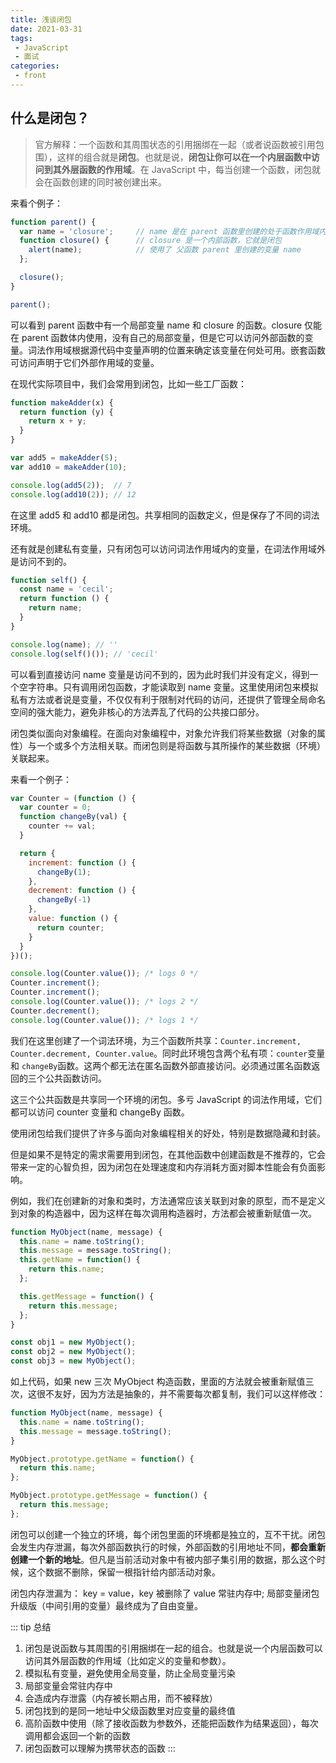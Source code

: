 ```yaml
---
title: 浅谈闭包
date: 2021-03-31
tags:
 - JavaScript
 - 面试
categories:
 - front
---
```


## 什么是闭包？

> 官方解释：一个函数和其周围状态的引用捆绑在一起（或者说函数被引用包围），这样的组合就是**闭包**。也就是说，**闭包让你可以在一个内层函数中访问到其外层函数的作用域**。在 JavaScript 中，每当创建一个函数，闭包就会在函数创建的同时被创建出来。

来看个例子：

```js
function parent() {
  var name = 'closure';     // name 是在 parent 函数里创建的处于函数作用域内的一个局部变量
  function closure() {      // closure 是一个内部函数，它就是闭包
    alert(name);            // 使用了 父函数 parent 里创建的变量 name
  };

  closure();
}

parent();
```

可以看到 parent 函数中有一个局部变量 name 和 closure 的函数。closure 仅能在 parent 函数体内使用，没有自己的局部变量，但是它可以访问外部函数的变量。词法作用域根据源代码中变量声明的位置来确定该变量在何处可用。嵌套函数可访问声明于它们外部作用域的变量。

在现代实际项目中，我们会常用到闭包，比如一些工厂函数：

```js
function makeAdder(x) {
  return function (y) {
    return x + y;
  }
}

var add5 = makeAdder(5);
var add10 = makeAdder(10);

console.log(add5(2));  // 7
console.log(add10(2)); // 12
```

在这里 add5 和 add10 都是闭包。共享相同的函数定义，但是保存了不同的词法环境。

还有就是创建私有变量，只有闭包可以访问词法作用域内的变量，在词法作用域外是访问不到的。

```js
function self() {
  const name = 'cecil';
  return function () {
    return name;
  }
}

console.log(name); // ''
console.log(self()()); // 'cecil'
```

可以看到直接访问 name 变量是访问不到的，因为此时我们并没有定义，得到一个空字符串。只有调用闭包函数，才能读取到 name 变量。这里使用闭包来模拟私有方法或者说是变量，不仅仅有利于限制对代码的访问，还提供了管理全局命名空间的强大能力，避免非核心的方法弄乱了代码的公共接口部分。

闭包类似面向对象编程。在面向对象编程中，对象允许我们将某些数据（对象的属性）与一个或多个方法相关联。而闭包则是将函数与其所操作的某些数据（环境）关联起来。

来看一个例子：

```js
var Counter = (function () {
  var counter = 0;
  function changeBy(val) {
    counter += val;
  }

  return {
    increment: function () {
      changeBy(1);
    },
    decrement: function () {
      changeBy(-1)
    },
    value: function () {
      return counter;
    }
  }
})();

console.log(Counter.value()); /* logs 0 */
Counter.increment();
Counter.increment();
console.log(Counter.value()); /* logs 2 */
Counter.decrement();
console.log(Counter.value()); /* logs 1 */
```

我们在这里创建了一个词法环境，为三个函数所共享：`Counter.increment, Counter.decrement, Counter.value`。同时此环境包含两个私有项：`counter`变量 和 `changeBy`函数。这两个都无法在匿名函数外部直接访问。必须通过匿名函数返回的三个公共函数访问。

这三个公共函数是共享同一个环境的闭包。多亏 JavaScript 的词法作用域，它们都可以访问 counter 变量和 changeBy 函数。

使用闭包给我们提供了许多与面向对象编程相关的好处，特别是数据隐藏和封装。

但是如果不是特定的需求需要用到闭包，在其他函数中创建函数是不推荐的，它会带来一定的心智负担，因为闭包在处理速度和内存消耗方面对脚本性能会有负面影响。

例如，我们在创建新的对象和类时，方法通常应该关联到对象的原型，而不是定义到对象的构造器中，因为这样在每次调用构造器时，方法都会被重新赋值一次。

```js
function MyObject(name, message) {
  this.name = name.toString();
  this.message = message.toString();
  this.getName = function() {
    return this.name;
  };

  this.getMessage = function() {
    return this.message;
  };
}

const obj1 = new MyObject();
const obj2 = new MyObject();
const obj3 = new MyObject();
```

如上代码，如果 new 三次 MyObject 构造函数，里面的方法就会被重新赋值三次，这很不友好，因为方法是抽象的，并不需要每次都复制，我们可以这样修改：

```js
function MyObject(name, message) {
  this.name = name.toString();
  this.message = message.toString();
}

MyObject.prototype.getName = function() {
  return this.name;
};

MyObject.prototype.getMessage = function() {
  return this.message;
};
```

闭包可以创建一个独立的环境，每个闭包里面的环境都是独立的，互不干扰。闭包会发生内存泄漏，每次外部函数执行的时候，外部函数的引用地址不同，**都会重新创建一个新的地址**。但凡是当前活动对象中有被内部子集引用的数据，那么这个时候，这个数据不删除，保留一根指针给内部活动对象。

闭包内存泄漏为： key = value，key 被删除了 value 常驻内存中; 局部变量闭包升级版（中间引用的变量）最终成为了自由变量。

::: tip 总结
1. 闭包是说函数与其周围的引用捆绑在一起的组合。也就是说一个内层函数可以访问其外层函数的作用域（比如定义的变量和参数）。
2. 模拟私有变量，避免使用全局变量，防止全局变量污染
3. 局部变量会常驻内存中
4. 会造成内存泄露（内存被长期占用，而不被释放）
5. 闭包找到的是同一地址中父级函数里对应变量的最终值
6. 高阶函数中使用（除了接收函数为参数外，还能把函数作为结果返回），每次调用都会返回一个新的函数
7. 闭包函数可以理解为携带状态的函数
:::